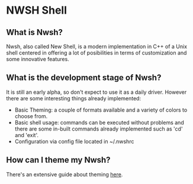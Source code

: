 # NWSH Shell

## What is Nwsh?
Nwsh, also called New Shell, is a modern implementation in C++ of a Unix shell centered in offering a lot of posibilities in terms of customization and some innovative features.

## What is the development stage of Nwsh?
It is still an early alpha, so don't expect to use it as a daily driver. However there are some interesting things already implemented:
* Basic Theming: a couple of formats available and a variety of colors to choose from.
* Basic shell usage: commands can be executed without problems and there are some in-built commands already implemented such as 'cd' and 'exit'.
* Configuration via config file located in ~/.nwshrc

## How can I theme my Nwsh?
There's an extensive guide about theming [here](themes).
